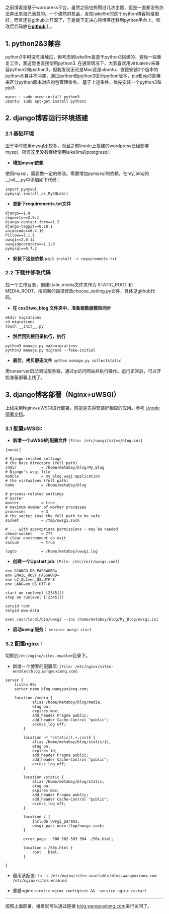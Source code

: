 
   之前博客是基于wordpress平台，虽然之前也折腾过几次主题，但是一直都没有办法弄出来自己满意的。一个偶然的机会，发现laike9m的这个python博客风格很好，而且还在github上开源了，于是就下定决心将博客迁移到python平台上。修改后代码放在[**github**][1]上。

## 1. python2&3兼容
   python3平时没有接触过，但考虑到laike9m是基于python3搭建的，避免一些重复工作，我这里也直接使用python3.
   在通常情况下，大家喜欢用virtualenv来兼容python2和python3，但我发现无论是Mac还是ubuntu，直接安装2个版本的python本身并不冲突，通过python和python3区分python版本，pip和pip3是用来区分python版本对应的包管理命令。
   基于上述条件，优先安装一个python3和pip3:
```
macos : sudo brew install python3
ubuntu: sudo apt-get install python3
```
## 2. django博客运行环境搭建

### 2.1 基础环境

由于平时使用mysql比较多，而且之前linode上搭建的wordpress已经部署mysql，所有这里没有继续使用laike9m的postgresql。

 - **增加mysql依赖**

使用mysql，需要做一定的修改。需要增加pymysql的依赖，在my_blog的__init__.py中添加如下代码：
```
import pymysql
pymysql.install_as_MySQLdb()
```

- **更新下requirements.txt文件**

```
django==1.8
requests==2.9.1
django-contact-form==1.2
django-taggit==0.18.1
unidecode==0.4.19
Pillow==3.1.1
uwsgi==2.0.12
uwsgidecorators==1.1.0
pymysql==0.7.2
```

- **安装下这些依赖**
`pip3 install -r requirements.txt`

### 2.2 下载并修改代码
找一个工作目录，创建static,media文件夹作为 STATIC_ROOT 和 MEDIA_ROOT。按照新的路径修改choose_setting.py文件，具体见github代码。

- **在 css3two\_blog 文件夹中，准备做数据模型同步**
```
mkdir migrations
cd migrations
touch __init__.py
```

- **然后回到根目录执行，执行**
```
python3 manage.py makemigrations 
python3 manage.py migrate --fake-initial
```

- **最后，拷贝静态文件**
`python manage.py collectstatic`

用runserver启动测试服务器，通过ip访问网站并执行操作。运行正常后，可以开始准备部署上线了。

## 3. django博客部署（Nginx+uWSGI）
上线采用Nginx+uWSGI进行部署。前提是先得安装好相应的应用。参考 [Linode部署文档][2]。

### 3.1 配置uWSGI:
- **新增一个uWSGI的配置文件** `[File: /etc/uwsgi/sites/blog.ini]`
```
[uwsgi]

# Django-related settings
# the base directory (full path)
chdir           = /home/metaboy/blog/My_Blog
# Django's wsgi file
module          = my_blog.wsgi:application
# the virtualenv (full path)
home            = /home/metaboy/blog

# process-related settings
# master
master          = true
# maximum number of worker processes
processes       = 3
# the socket (use the full path to be safe
socket          = /tmp/uwsgi.sock

# ... with appropriate permissions - may be needed
chmod-socket    = 777
# clear environment on exit
vacuum          = true

logto           = /home/metaboy/uwsgi.log
```

- **创建一个Upstart job**:  `[File: /etc/init/uwsgi.conf]`
```
env DJANGO_DB_PASSWORD=
env EMAIL_HOST_PASSWORD=
env LC_ALL=en_US.UTF-8
env LANG=en_US.UTF-8

start on runlevel [2345]()
stop on runlevel [!2345]()

setuid root
setgid www-data

exec /usr/local/bin/uwsgi --ini /home/metaboy/blog/My_Blog/uwsgi.ini
```

- **启动uwsgi服务**：
`service uwsgi start`

### 3.2 配置nginx：
切换到`/etc/nginx/sites-enabled`目录下。

- 新增一个博客的配置项: `[File: /etc/nginx/sites-enabled/blog.wangyuxiong.com]`
```
server {
	listen 80;
	server_name blog.wangyuxiong.com;
	
	location /media {
	        alias /home/metaboy/blog/media;
	        etag on;
	        expires max;
	        add_header Pragma public;
	        add_header Cache-Control "public";
	        access_log off;
	    }
	
	    location ~* ^/static/(.+.css)$ {
	        alias /home/metaboy/blog/static/$1;
	        etag on;
	        expires 1d;
	        add_header Pragma public;
	        add_header Cache-Control "public";
	        access_log off;
	    }
	
	    location /static {
	        alias /home/metaboy/blog/static;
	        etag on;
	        expires max;
	        add_header Pragma public;
	        add_header Cache-Control "public";
	        access_log off;
	    }
	
	    location / {
	        include uwsgi_params;
	        uwsgi_pass unix:/tmp/uwsgi.sock;
	    }
	
	    error_page   500 502 503 504  /50x.html;
	
	    location = /50x.html {
	        root   html;
	    }

}
```

- 启用该配置:
`ln -s /etc/nginx/sites-available/blog.wangyuxiong.com /etc/nginx/sites-enabled`

- 重启nginx
`service nginx configtest &&  service nginx restart`


---- 

按照上面部署，接着就可以通过链接 [blog.wangyuxiong.com][3]进行访问了。

[1]:	https://github.com/wangyuxiong/My_Blog
[2]:	https://www.linode.com/docs/websites/nginx/deploy-django-applications-using-uwsgi-and-nginx-on-ubuntu-14-04
[3]:	blog.wangyuxiong.com
